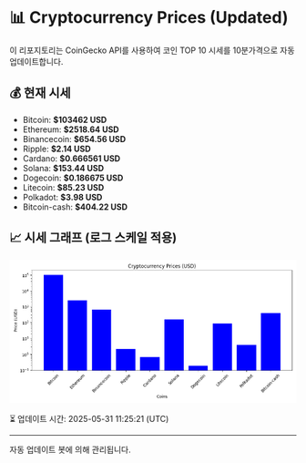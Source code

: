 
# 📊 Cryptocurrency Prices (Updated)

이 리포지토리는 CoinGecko API를 사용하여 코인 TOP 10 시세를 10분가격으로 자동 업데이트합니다.

## 💰 현재 시세
- Bitcoin: **$103462 USD**
- Ethereum: **$2518.64 USD**
- Binancecoin: **$654.56 USD**
- Ripple: **$2.14 USD**
- Cardano: **$0.666561 USD**
- Solana: **$153.44 USD**
- Dogecoin: **$0.186675 USD**
- Litecoin: **$85.23 USD**
- Polkadot: **$3.98 USD**
- Bitcoin-cash: **$404.22 USD**

## 📈 시세 그래프 (로그 스케일 적용)
![Crypto Prices](crypto_prices.png)

⏳ 업데이트 시간: 2025-05-31 11:25:21 (UTC)

---
자동 업데이트 봇에 의해 관리됩니다.
